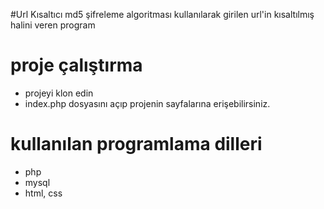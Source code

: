 #Url Kısaltıcı
md5 şifreleme algoritması kullanılarak girilen url'in kısaltılmış halini veren program
# proje çalıştırma
- projeyi klon edin
- index.php dosyasını açıp projenin sayfalarına erişebilirsiniz.
# kullanılan programlama dilleri
- php
- mysql
- html, css
